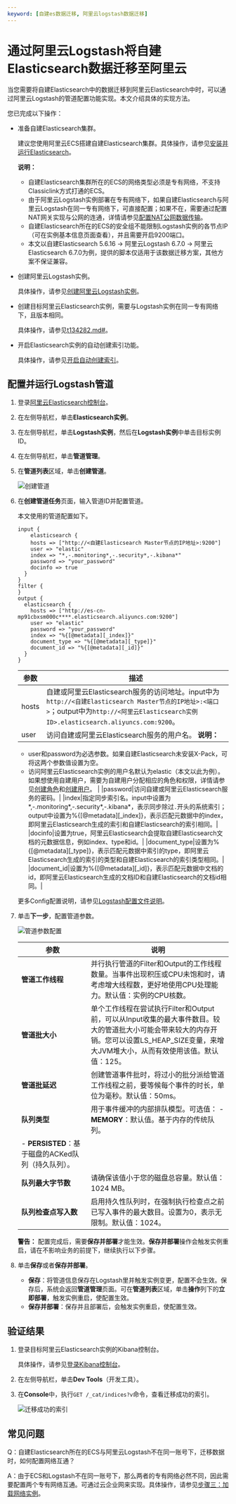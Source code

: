 ```yaml
---
keyword: [自建es数据迁移, 阿里云logstash数据迁移]
---
```


# 通过阿里云Logstash将自建Elasticsearch数据迁移至阿里云

当您需要将自建Elasticsearch中的数据迁移到阿里云Elasticsearch中时，可以通过阿里云Logstash的管道配置功能实现。本文介绍具体的实现方法。

您已完成以下操作：

-   准备自建Elasticsearch集群。

    建议您使用阿里云ECS搭建自建Elasticsearch集群。具体操作，请参见[安装并运行Elasticsearch](https://www.elastic.co/guide/cn/elasticsearch/guide/current/running-elasticsearch.html)。

    **说明：**

    -   自建Elasticsearch集群所在的ECS的网络类型必须是专有网络，不支持Classiclink方式打通的ECS。
    -   由于阿里云Logstash实例部署在专有网络下，如果自建Elasticsearch与阿里云Logstash在同一专有网络下，可直接配置；如果不在，需要通过配置NAT网关实现与公网的连通，详情请参见[配置NAT公网数据传输](/cn.zh-CN/Logstash/网络与安全/配置NAT公网数据传输.md)。
    -   自建Elasticsearch所在的ECS的安全组不能限制Logstash实例的各节点IP（可在实例基本信息页面查看），并且需要开启9200端口。
    -   本文以自建Elasticsearch 5.6.16 -\> 阿里云Logstash 6.7.0 -\> 阿里云Elasticsearch 6.7.0为例，提供的脚本仅适用于该数据迁移方案，其他方案不保证兼容。
-   创建阿里云Logstash实例。

    具体操作，请参见[创建阿里云Logstash实例](/cn.zh-CN/Logstash/快速入门/步骤一：创建实例/创建阿里云Logstash实例.md)。

-   创建目标阿里云Elasticsearch实例，需要与Logstash实例在同一专有网络下，且版本相同。

    具体操作，请参见[t134282.md\#](/cn.zh-CN/Elasticsearch/实例管理/创建阿里云Elasticsearch实例.md)。

-   开启Elasticsearch实例的自动创建索引功能。

    具体操作，请参见[开启自动创建索引](/cn.zh-CN/Elasticsearch/快速访问与配置.md)。


## 配置并运行Logstash管道

1.  登录[阿里云Elasticsearch控制台](https://elasticsearch.console.aliyun.com/#/home)。

2.  在左侧导航栏，单击**Elasticsearch实例**。

3.  在左侧导航栏，单击**Logstash实例**，然后在**Logstash实例**中单击目标实例ID。

4.  在左侧导航栏，单击**管道管理**。

5.  在**管道列表**区域，单击**创建管道**。

    ![创建管道](https://static-aliyun-doc.oss-accelerate.aliyuncs.com/assets/img/zh-CN/2312659951/p95025.png)

6.  在**创建管道任务**页面，输入管道ID并配置管道。

    本文使用的管道配置如下。

    ```
    input {
        elasticsearch {
        hosts => ["http://<自建Elasticsearch Master节点的IP地址>:9200"]
        user => "elastic"
        index => "*,-.monitoring*,-.security*,-.kibana*"
        password => "your_password"
        docinfo => true
      }
    }
    filter {
    }
    output {
      elasticsearch {
        hosts => ["http://es-cn-mp91cbxsm000c****.elasticsearch.aliyuncs.com:9200"]
        user => "elastic"
        password => "your_password"
        index => "%{[@metadata][_index]}"
        document_type => "%{[@metadata][_type]}"
        document_id => "%{[@metadata][_id]}"
      }
    }
    ```

    |参数|描述|
    |--|--|
    |hosts|自建或阿里云Elasticsearch服务的访问地址。input中为`http://<自建Elasticsearch Master节点的IP地址>:<端口>`；output中为`http://<阿里云Elasticsearch实例ID>.elasticsearch.aliyuncs.com:9200`。|
    |user|访问自建或阿里云Elasticsearch服务的用户名。 **说明：**

    -   user和password为必选参数。如果自建Elasticsearch未安装X-Pack，可将这两个参数值设置为空。
    -   访问阿里云Elasticsearch实例的用户名默认为elastic（本文以此为例）。如果想使用自建用户，需要为自建用户分配相应的角色和权限，详情请参见[创建角色](/cn.zh-CN/访问控制/Kibana角色管理/创建角色.md)和[创建用户](/cn.zh-CN/访问控制/Kibana角色管理/创建用户.md)。 |
    |password|访问自建或阿里云Elasticsearch服务的密码。|
    |index|指定同步索引名。input中设置为\*,-.monitoring\*,-.security\*,-.kibana\*，表示同步除过`.`开头的系统索引；output中设置为%\{\[@metadata\]\[\_index\]\}，表示匹配元数据中的index，即阿里云Elasticsearch生成的索引和自建Elasticsearch的索引相同。|
    |docinfo|设置为true，阿里云Elasticsearch会提取自建Elasticsearch文档的元数据信息，例如index、type和id。|
    |document\_type|设置为%\{\[@metadata\]\[\_type\]\}，表示匹配元数据中索引的type，即阿里云Elasticsearch生成的索引的类型和自建Elasticsearch的索引类型相同。|
    |document\_id|设置为%\{\[@metadata\]\[\_id\]\}，表示匹配元数据中文档的id，即阿里云Elasticsearch生成的文档ID和自建Elasticsearch的文档id相同。|

    更多Config配置说明，请参见[Logstash配置文件说明](/cn.zh-CN/Logstash/管道任务管理/Logstash配置文件说明.md)。

7.  单击**下一步**，配置管道参数。

    ![管道参数配置](https://static-aliyun-doc.oss-accelerate.aliyuncs.com/assets/img/zh-CN/2312659951/p67293.png)

    |参数|说明|
    |--|--|
    |**管道工作线程**|并行执行管道的Filter和Output的工作线程数量。当事件出现积压或CPU未饱和时，请考虑增大线程数，更好地使用CPU处理能力。默认值：实例的CPU核数。|
    |**管道批大小**|单个工作线程在尝试执行Filter和Output前，可以从Input收集的最大事件数目。较大的管道批大小可能会带来较大的内存开销。您可以设置LS\_HEAP\_SIZE变量，来增大JVM堆大小，从而有效使用该值。默认值：125。|
    |**管道批延迟**|创建管道事件批时，将过小的批分派给管道工作线程之前，要等候每个事件的时长，单位为毫秒。默认值：50ms。|
    |**队列类型**|用于事件缓冲的内部排队模型。可选值：     -   **MEMORY**：默认值。基于内存的传统队列。
    -   **PERSISTED**：基于磁盘的ACKed队列（持久队列）。 |
    |**队列最大字节数**|请确保该值小于您的磁盘总容量。默认值：1024 MB。|
    |**队列检查点写入数**|启用持久性队列时，在强制执行检查点之前已写入事件的最大数目。设置为0，表示无限制。默认值：1024。|

    **警告：** 配置完成后，需要**保存并部署**才能生效。**保存并部署**操作会触发实例重启，请在不影响业务的前提下，继续执行以下步骤。

8.  单击**保存**或者**保存并部署**。

    -   **保存**：将管道信息保存在Logstash里并触发实例变更，配置不会生效。保存后，系统会返回**管道管理**页面。可在**管道列表**区域，单击**操作**列下的**立即部署**，触发实例重启，使配置生效。
    -   **保存并部署**：保存并且部署后，会触发实例重启，使配置生效。

## 验证结果

1.  登录目标阿里云Elasticsearch实例的Kibana控制台。

    具体操作，请参见[登录Kibana控制台](/cn.zh-CN/Elasticsearch/可视化控制/Kibana/登录Kibana控制台.md)。

2.  在左侧导航栏，单击**Dev Tools**（开发工具）。

3.  在**Console**中，执行`GET /_cat/indices?v`命令，查看迁移成功的索引。

    ![迁移成功的索引](https://static-aliyun-doc.oss-accelerate.aliyuncs.com/assets/img/zh-CN/1302659951/p95323.png)


## 常见问题

Q：自建Elasticsearch所在的ECS与阿里云Logstash不在同一账号下，迁移数据时，如何配置网络互通？

A：由于ECS和Logstash不在同一账号下，那么两者的专有网络必然不同，因此需要配置两个专有网络互通。可通过云企业网来实现。具体操作，请参见[步骤三：加载网络实例]()。

